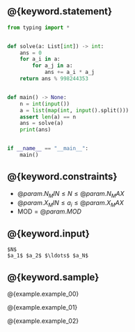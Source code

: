 ## @{keyword.statement}

``` python
from typing import *


def solve(a: List[int]) -> int:
    ans = 0
    for a_i in a:
        for a_j in a:
            ans += a_i * a_j
    return ans % 998244353


def main() -> None:
    n = int(input())
    a = list(map(int, input().split()))
    assert len(a) == n
    ans = solve(a)
    print(ans)


if __name__ == "__main__":
    main()
```

## @{keyword.constraints}

- $@{param.N_MIN} \leq N \leq @{param.N_MAX}$
- $@{param.X_MIN} \leq a_i \leq @{param.X_MAX}$
- $\mathrm{MOD} = @{param.MOD}$

## @{keyword.input}

```
$N$
$a_1$ $a_2$ $\ldots$ $a_N$
```

## @{keyword.sample}

@{example.example_00}

@{example.example_01}

@{example.example_02}

